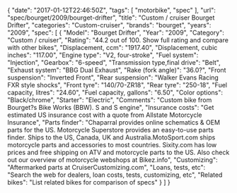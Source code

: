 {
    "date": "2017-01-12T22:46:50Z",
    "tags": [
        "motorbike",
        "spec"
    ],
    "url": "spec\/bourget\/2009\/bourget-drifter",
    "title": "Custom \/ cruiser Bourget Drifter",
    "categories": "Custom-cruiser",
    "brands": "bourget",
    "years": "2009",
    "spec": [
        {
            "Model": "Bourget Drifter",
            "Year": "2009",
            "Category": "Custom \/ cruiser",
            "Rating": "44.2 out of 100. Show full rating and compare with other bikes",
            "Displacement, ccm": "1917.40",
            "Displacement, cubic inches": "117.00",
            "Engine type": "V2, four-stroke",
            "Fuel system": "Injection",
            "Gearbox": "6-speed",
            "Transmission type,final drive": "Belt",
            "Exhaust system": "BBG Dual Exhaust",
            "Rake (fork angle)": "36.0?",
            "Front suspension": "Inverted Front",
            "Rear suspension": "Walker Evans Racing FXR style shocks",
            "Front tyre": "140\/70-ZR18",
            "Rear tyre": "250-18",
            "Fuel capacity, litres": "24.60",
            "Fuel capacity, gallons": "6.50",
            "Color options": "Black\/chrome",
            "Starter": "Electric",
            "Comments": "Custom bike from Bourget?s Bike Works (BBW). S and S engine",
            "Insurance costs": "Get estimated US insurance cost with a quote from Allstate Motorcycle Insurance",
            "Parts finder": "Chaparral provides online schematics & OEM parts for the US.   Motorcycle Superstore provides an easy-to-use parts finder. Ships to the US, Canada, UK and Australia.MotoSport.com ships motorcycle parts and accessories to most countries.    Sixity.com has low prices and free shipping on ATV and motorcycle parts to the US. Also check out our overview of motorcycle webshops at Bikez.info",
            "Customizing": "Aftermarked parts at CruiserCustomizing.com",
            "Loans, tests, etc": "Search the web for dealers, loan costs, tests, customizing, etc",
            "Related bikes": "List related bikes for comparison of specs"
        }
    ]
}